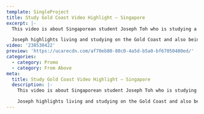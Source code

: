 ```yaml
---
template: SingleProject
title: Study Gold Coast Video Highlight – Singapore
excerpt: |-
  This video is about Singaporean student Joseph Toh who is studying a Diploma of Building Design at Tafe Queensland on the Gold Coast. This video showcases his education and training experience whilst being a student at Tafe.

  Joseph highlights living and studying on the Gold Coast and also being a Student Ambassador for Study Gold Coast – It’s definitely world class when it comes to education and training destinations plus it has been ranked NO. 1 as ‘best student cities by the beach’.
video: '238530422'
preview: 'https://ucarecdn.com/af70eb80-80c0-4a5d-b5a0-bf67050480ed/'
categories:
  - category: Promo
  - category: From Above
meta:
  title: Study Gold Coast Video Highlight – Singapore
  description: |-
    This video is about Singaporean student Joseph Toh who is studying a Diploma of Building Design at Tafe Queensland on the Gold Coast. This video showcases his education and training experience whilst being a student at Tafe.

    Joseph highlights living and studying on the Gold Coast and also being a Student Ambassador for Study Gold Coast – It’s definitely world class when it comes to education and training destinations plus it has been ranked NO. 1 as ‘best student cities by the beach’.
---
```

